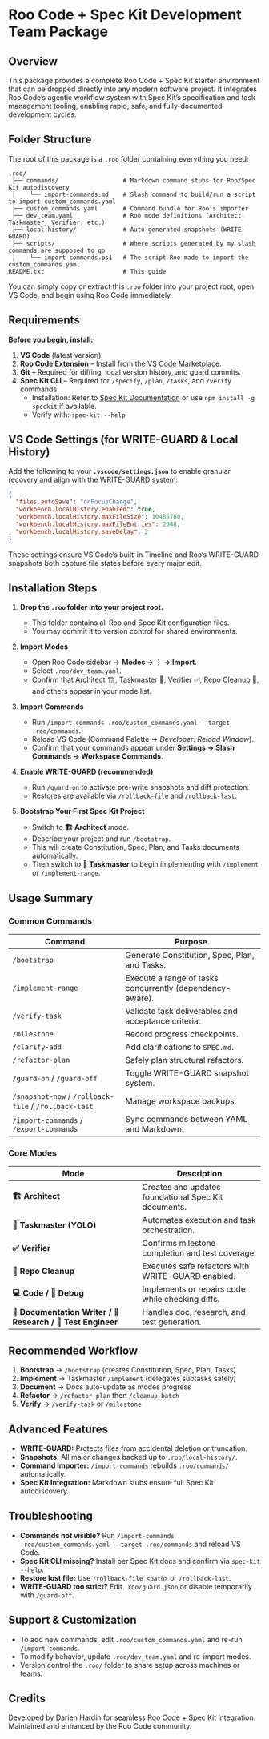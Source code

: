 Roo Code + Spec Kit Development Team Package
===========================================

Overview
--------
This package provides a complete Roo Code + Spec Kit starter environment that can be dropped directly into any modern software project. It integrates Roo Code’s agentic workflow system with Spec Kit’s specification and task management tooling, enabling rapid, safe, and fully-documented development cycles.

Folder Structure
----------------
The root of this package is a `.roo` folder containing everything you need:

```
.roo/
 ├── commands/                	# Markdown command stubs for Roo/Spec Kit autodiscovery
 │    └── import-commands.md 	# Slash command to build/run a script to import custom_commands.yaml
 ├── custom_commands.yaml     	# Command bundle for Roo’s importer
 ├── dev_team.yaml            	# Roo mode definitions (Architect, Taskmaster, Verifier, etc.)
 ├── local-history/           	# Auto-generated snapshots (WRITE-GUARD)
 ├── scripts/                 	# Where scripts generated by my slash commands are supposed to go 
 │    └── import-commands.ps1	# The script Roo made to import the custom_commands.yaml
README.txt                     	# This guide
```

You can simply copy or extract this `.roo` folder into your project root, open VS Code, and begin using Roo Code immediately.

Requirements
-----------
**Before you begin, install:**
1. **VS Code** (latest version)
2. **Roo Code Extension** – Install from the VS Code Marketplace.
3. **Git** – Required for diffing, local version history, and guard commits.
4. **Spec Kit CLI** – Required for `/specify`, `/plan`, `/tasks`, and `/verify` commands.
   - Installation: Refer to [Spec Kit Documentation](https://docs.roocode.com) or use `npm install -g speckit` if available.
   - Verify with: `spec-kit --help`

VS Code Settings (for WRITE-GUARD & Local History)
-------------------------------------------------
Add the following to your **`.vscode/settings.json`** to enable granular recovery and align with the WRITE-GUARD system:
```json
{
  "files.autoSave": "onFocusChange",
  "workbench.localHistory.enabled": true,
  "workbench.localHistory.maxFileSize": 10485760,
  "workbench.localHistory.maxFileEntries": 2048,
  "workbench.localHistory.saveDelay": 2
}
```
These settings ensure VS Code’s built-in Timeline and Roo’s WRITE-GUARD snapshots both capture file states before every major edit.

Installation Steps
------------------
1. **Drop the `.roo` folder into your project root.**
   - This folder contains all Roo and Spec Kit configuration files.
   - You may commit it to version control for shared environments.

2. **Import Modes**
   - Open Roo Code sidebar → **Modes → ⋮ → Import**.
   - Select `.roo/dev_team.yaml`.
   - Confirm that Architect 🏗️, Taskmaster 🧩, Verifier ✅, Repo Cleanup 🧹, and others appear in your mode list.

3. **Import Commands**
   - Run `/import-commands .roo/custom_commands.yaml --target .roo/commands`.
   - Reload VS Code (Command Palette → *Developer: Reload Window*).
   - Confirm that your commands appear under **Settings → Slash Commands → Workspace Commands**.

4. **Enable WRITE-GUARD (recommended)**
   - Run `/guard-on` to activate pre-write snapshots and diff protection.
   - Restores are available via `/rollback-file` and `/rollback-last`.

5. **Bootstrap Your First Spec Kit Project**
   - Switch to **🏗️ Architect** mode.
   - Describe your project and run `/bootstrap`.
   - This will create Constitution, Spec, Plan, and Tasks documents automatically.
   - Then switch to **🧩 Taskmaster** to begin implementing with `/implement` or `/implement-range`.

Usage Summary
-------------
### Common Commands
| Command | Purpose |
|----------|----------|
| `/bootstrap` | Generate Constitution, Spec, Plan, and Tasks. |
| `/implement-range` | Execute a range of tasks concurrently (dependency-aware). |
| `/verify-task` | Validate task deliverables and acceptance criteria. |
| `/milestone` | Record progress checkpoints. |
| `/clarify-add` | Add clarifications to `SPEC.md`. |
| `/refactor-plan` | Safely plan structural refactors. |
| `/guard-on` / `/guard-off` | Toggle WRITE-GUARD snapshot system. |
| `/snapshot-now` / `/rollback-file` / `/rollback-last` | Manage workspace backups. |
| `/import-commands` / `/export-commands` | Sync commands between YAML and Markdown. |

### Core Modes
| Mode | Description |
|------|--------------|
| **🏗️ Architect** | Creates and updates foundational Spec Kit documents. |
| **🧩 Taskmaster (YOLO)** | Automates execution and task orchestration. |
| **✅ Verifier** | Confirms milestone completion and test coverage. |
| **🧹 Repo Cleanup** | Executes safe refactors with WRITE-GUARD enabled. |
| **💻 Code / 🐞 Debug** | Implements or repairs code while checking diffs. |
| **📝 Documentation Writer / 🔎 Research / 🧪 Test Engineer** | Handles doc, research, and test generation. |

Recommended Workflow
--------------------
1. **Bootstrap** → `/bootstrap` (creates Constitution, Spec, Plan, Tasks)
2. **Implement** → Taskmaster `/implement` (delegates subtasks safely)
3. **Document** → Docs auto-update as modes progress
4. **Refactor** → `/refactor-plan` then `/cleanup-batch`
5. **Verify** → `/verify-task` or `/milestone`

Advanced Features
-----------------
- **WRITE-GUARD:** Protects files from accidental deletion or truncation.
- **Snapshots:** All major changes backed up to `.roo/local-history/`.
- **Command Importer:** `/import-commands` rebuilds `.roo/commands/` automatically.
- **Spec Kit Integration:** Markdown stubs ensure full Spec Kit autodiscovery.

Troubleshooting
---------------
- **Commands not visible?** Run `/import-commands .roo/custom_commands.yaml --target .roo/commands` and reload VS Code.
- **Spec Kit CLI missing?** Install per Spec Kit docs and confirm via `spec-kit --help`.
- **Restore lost file:** Use `/rollback-file <path>` or `/rollback-last`.
- **WRITE-GUARD too strict?** Edit `.roo/guard.json` or disable temporarily with `/guard-off`.

Support & Customization
-----------------------
- To add new commands, edit `.roo/custom_commands.yaml` and re-run `/import-commands`.
- To modify behavior, update `.roo/dev_team.yaml` and re-import modes.
- Version control the `.roo/` folder to share setup across machines or teams.

Credits
-------
Developed by Darien Hardin for seamless Roo Code + Spec Kit integration.
Maintained and enhanced by the Roo Code community.
